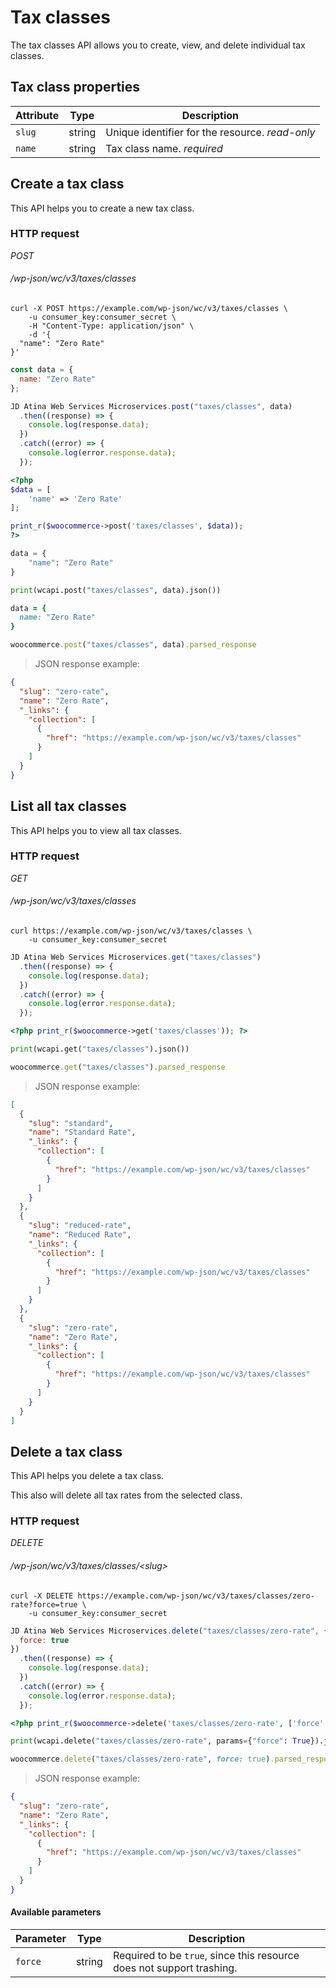 # Tax classes #

The tax classes API allows you to create, view, and delete individual tax classes.

## Tax class properties ##

| Attribute |  Type  |                                  Description                                  |
|-----------|--------|-------------------------------------------------------------------------------|
| `slug`    | string | Unique identifier for the resource. <i class="label label-info">read-only</i> |
| `name`    | string | Tax class name. <i class="label label-info">required</i>                      |

## Create a tax class ##

This API helps you to create a new tax class.

### HTTP request ###

<div class="api-endpoint">
	<div class="endpoint-data">
		<i class="label label-post">POST</i>
		<h6>/wp-json/wc/v3/taxes/classes</h6>
	</div>
</div>

```shell
curl -X POST https://example.com/wp-json/wc/v3/taxes/classes \
    -u consumer_key:consumer_secret \
    -H "Content-Type: application/json" \
    -d '{
  "name": "Zero Rate"
}'
```

```javascript
const data = {
  name: "Zero Rate"
};

JD Atina Web Services Microservices.post("taxes/classes", data)
  .then((response) => {
    console.log(response.data);
  })
  .catch((error) => {
    console.log(error.response.data);
  });
```

```php
<?php
$data = [
    'name' => 'Zero Rate'
];

print_r($woocommerce->post('taxes/classes', $data));
?>
```

```python
data = {
    "name": "Zero Rate"
}

print(wcapi.post("taxes/classes", data).json())
```

```ruby
data = {
  name: "Zero Rate"
}

woocommerce.post("taxes/classes", data).parsed_response
```

> JSON response example:

```json
{
  "slug": "zero-rate",
  "name": "Zero Rate",
  "_links": {
    "collection": [
      {
        "href": "https://example.com/wp-json/wc/v3/taxes/classes"
      }
    ]
  }
}
```

## List all tax classes ##

This API helps you to view all tax classes.

### HTTP request ###

<div class="api-endpoint">
	<div class="endpoint-data">
		<i class="label label-get">GET</i>
		<h6>/wp-json/wc/v3/taxes/classes</h6>
	</div>
</div>

```shell
curl https://example.com/wp-json/wc/v3/taxes/classes \
	-u consumer_key:consumer_secret
```

```javascript
JD Atina Web Services Microservices.get("taxes/classes")
  .then((response) => {
    console.log(response.data);
  })
  .catch((error) => {
    console.log(error.response.data);
  });
```

```php
<?php print_r($woocommerce->get('taxes/classes')); ?>
```

```python
print(wcapi.get("taxes/classes").json())
```

```ruby
woocommerce.get("taxes/classes").parsed_response
```

> JSON response example:

```json
[
  {
    "slug": "standard",
    "name": "Standard Rate",
    "_links": {
      "collection": [
        {
          "href": "https://example.com/wp-json/wc/v3/taxes/classes"
        }
      ]
    }
  },
  {
    "slug": "reduced-rate",
    "name": "Reduced Rate",
    "_links": {
      "collection": [
        {
          "href": "https://example.com/wp-json/wc/v3/taxes/classes"
        }
      ]
    }
  },
  {
    "slug": "zero-rate",
    "name": "Zero Rate",
    "_links": {
      "collection": [
        {
          "href": "https://example.com/wp-json/wc/v3/taxes/classes"
        }
      ]
    }
  }
]
```

## Delete a tax class ##

This API helps you delete a tax class.

<aside class="warning">
	This also will delete all tax rates from the selected class.
</aside>

### HTTP request ###

<div class="api-endpoint">
	<div class="endpoint-data">
		<i class="label label-delete">DELETE</i>
		<h6>/wp-json/wc/v3/taxes/classes/&lt;slug&gt;</h6>
	</div>
</div>

```shell
curl -X DELETE https://example.com/wp-json/wc/v3/taxes/classes/zero-rate?force=true \
	-u consumer_key:consumer_secret
```

```javascript
JD Atina Web Services Microservices.delete("taxes/classes/zero-rate", {
  force: true
})
  .then((response) => {
    console.log(response.data);
  })
  .catch((error) => {
    console.log(error.response.data);
  });
```

```php
<?php print_r($woocommerce->delete('taxes/classes/zero-rate', ['force' => true])); ?>
```

```python
print(wcapi.delete("taxes/classes/zero-rate", params={"force": True}).json())
```

```ruby
woocommerce.delete("taxes/classes/zero-rate", force: true).parsed_response
```

> JSON response example:

```json
{
  "slug": "zero-rate",
  "name": "Zero Rate",
  "_links": {
    "collection": [
      {
        "href": "https://example.com/wp-json/wc/v3/taxes/classes"
      }
    ]
  }
}
```

#### Available parameters ####

| Parameter |  Type  |                          Description                          |
|-----------|--------|---------------------------------------------------------------|
| `force`   | string | Required to be `true`, since this resource does not support trashing. |
